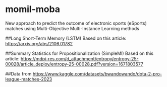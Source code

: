 # momil-moba
New approach to predict the outcome of electronic sports (eSports) matches using Multi-Objective Multi-Instance Learning methods

##Long Short-Term Memory (LSTM)
Based on this article: https://arxiv.org/abs/2106.01782

##Summary Statistics for Propositionalization (SimpleMI)
Based on this article: https://mdpi-res.com/d_attachment/entropy/entropy-25-00028/article_deploy/entropy-25-00028.pdf?version=1671803577

##Data from https://www.kaggle.com/datasets/bwandowando/dota-2-pro-league-matches-2023
